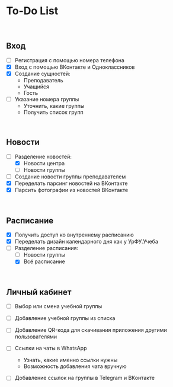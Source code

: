 # To-Do List

<br>

## Вход

- [ ] Регистрация с помощью номера телефона
- [x] Вход с помощью ВКонтакте и Одноклассников
- [x] Создание сущностей:
    - Преподаватель
    - Учащийся
    - Гость
- [ ] Указание номера группы
    - Уточнить, какие группы
    - Получить список групп

<br>

## Новости

- [ ] Разделение новостей:
    - [x] Новости центра
    - [ ] Новости группы
- [ ] Создание новости группы преподавателем
- [x] Переделать парсинг новостей на ВКонтакте
- [x] Парсить фотографии из новостей ВКонтакте

<br>

## Расписание

- [x] Получить доступ ко внутреннему расписанию
- [x] Переделать дизайн календарного дня как у УрФУ.Учеба
- [ ] Разделение расписания:
    - [ ] Новости группы
    - [x] Всё расписание

<br>

## Личный кабинет

- [ ] Выбор или смена учебной группы
- [ ] Добавление учебной группы из списка
- [ ] Добавление QR-кода для скачивания приложения другими пользователями
- [ ] Ссылки на чаты в WhatsApp
    - Узнать, какие именно ссылки нужны
    - Возможность добавления чата вручную
- [ ] Добавление ссылок на группы в Telegram и ВКонтакте


